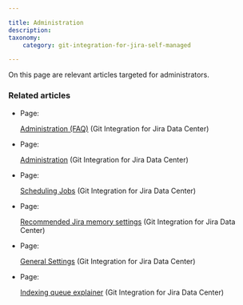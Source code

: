 ```yaml
---

title: Administration
description:
taxonomy:
    category: git-integration-for-jira-self-managed

---
```

On this page are relevant articles targeted for administrators.

### Related articles

*   Page:

    [Administration (FAQ)](/wiki/spaces/GIJDC/pages/92078313) (Git Integration for Jira Data Center)

*   Page:

    [Administration](/wiki/spaces/GIJDC/pages/753696938/Administration) (Git Integration for Jira Data Center)

*   Page:

    [Scheduling Jobs](/git-integration-for-jira-self-managed/Scheduling-Jobs) (Git Integration for Jira Data Center)

*   Page:

    [Recommended Jira memory settings](/wiki/spaces/GIJDC/pages/873332818/Recommended+Jira+memory+settings) (Git Integration for Jira Data Center)

*   Page:

    [General Settings](/git-integration-for-jira-self-managed/General-Settings) (Git Integration for Jira Data Center)

*   Page:

    [Indexing queue explainer](/wiki/spaces/GIJDC/pages/2047902017/Indexing+queue+explainer) (Git Integration for Jira Data Center)